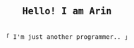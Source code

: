 <h2 align="center"><samp>Hello! I am <b><a rel="nofollow noopener noreferrer" target="_blank">Arin</a></b></samp></h2>
<p align="center"><br>
  <samp>
    「 I'm just another programmer.. 」<br>
  </samp>
</p>

<br>
